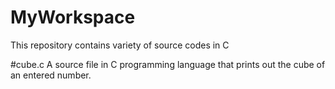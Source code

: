 # MyWorkspace
This repository contains variety of source codes in C

#cube.c
  A source file in C programming language that prints out the cube of an entered number.
